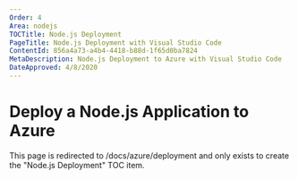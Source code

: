 ```yaml
---
Order: 4
Area: nodejs
TOCTitle: Node.js Deployment
PageTitle: Node.js Deployment with Visual Studio Code
ContentId: 856a4a73-a4b4-4418-b88d-1f65d0ba7824
MetaDescription: Node.js Deployment to Azure with Visual Studio Code
DateApproved: 4/8/2020
---
```

# Deploy a Node.js Application to Azure

This page is redirected to /docs/azure/deployment and only exists to create the "Node.js Deployment" TOC item.